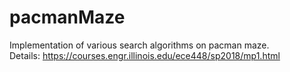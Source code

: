 # pacmanMaze
Implementation of various search algorithms on pacman maze.\
Details: https://courses.engr.illinois.edu/ece448/sp2018/mp1.html
